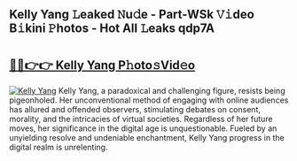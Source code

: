 ## Kelly Yang 𝙻eaked 𝙽u𝚍e - Part-WSk 𝚅𝚒deo B𝚒kini 𝙿hotos - Hot All 𝙻eaks qdp7A

# <h2><a href="http://ld0asgq.urlbe.top/?page=Kelly+Yang">🔗🔗👉👉 Kelly Yang P𝚑oto𝚜Vid𝚎o</a></h2>

[![Kelly Yang](https://i.imgur.com/eBuTRDB.gif)](http://ld0asgq.urlbe.top/?page=Kelly+Yang)
Kelly Yang, a paradoxical and challenging figure, resists being pigeonholed. Her unconventional method of engaging with online audiences has allured and offended observers, stimulating debates on consent, morality, and the intricacies of virtual societies. Regardless of her future moves, her significance in the digital age is unquestionable. Fueled by an unyielding resolve and undeniable enchantment, Kelly Yang progress in the digital realm is unrelenting.
